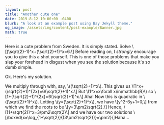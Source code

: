 ```yaml
---
layout: post
title: "Another cute one"
date: 2019-8-12 10:00:00 -0400
blurb: "A look at an example post using Bay Jekyll theme."
og_image: /assets/img/content/post-example/Banner.jpg
math: true
---
```


Here is a cute problem from Sweden. It is simply stated. Solve
\\[(\sqrt{2}-1)^x+(\sqrt{2}+1)^x=6.\\]
Before reading on, I *strongly* encourage you to give this a shot yourself. This is one of those problems that make you slap your forehead in disgust when you see the solution because it's so dumb simple.

Ok. Here's my solution.

We multiply through with, say, \\((\sqrt{2}+1)^x\\). This gives us
\\[1^x+(\sqrt{2}+1)^{2x}=6(\sqrt{2}+1)^x.\\]
But \\(1^x=x\forall x\in\mathbb{R}\\) so
\\[1+(\sqrt{2}+1)^{2x}=6(\sqrt{2}+1)^x.\\]
Aha! Now this is quadratic in \\((\sqrt{2}+1)^x\\). Letting \\(y=(\sqrt{2}+1)^x\\), we have
\\[y^2-6y+1=0,\\]
from which we find the roots to be
\\[y=3\pm2\sqrt{2}.\\] 
Hence,
\\[(1+\sqrt{2})^x=3\pm2\sqrt{2}\\]
and we have our two solutions
\\[\boxed{x=\log_{1+\sqrt{2}}{(3\pm2\sqrt{2})}=\pm2}\\]
​Haha...